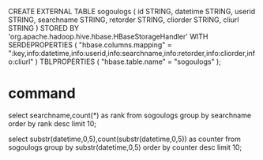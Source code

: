 CREATE EXTERNAL TABLE sogoulogs (
    id STRING,
    datetime STRING,
    userid STRING,
    searchname STRING,
    retorder STRING,
    cliorder STRING,
    cliurl STRING
)
STORED BY 'org.apache.hadoop.hive.hbase.HBaseStorageHandler'
WITH SERDEPROPERTIES (
    "hbase.columns.mapping" = ":key,info:datetime,info:userid,info:searchname,info:retorder,info:cliorder,info:cliurl"
)
TBLPROPERTIES (
    "hbase.table.name" = "sogoulogs"
);


# command
select searchname,count(*) as rank from sogoulogs group by searchname order by rank desc limit 10;

select substr(datetime,0,5),count(substr(datetime,0,5)) as counter from sogoulogs group by substr(datetime,0,5) order by counter desc limit 10;